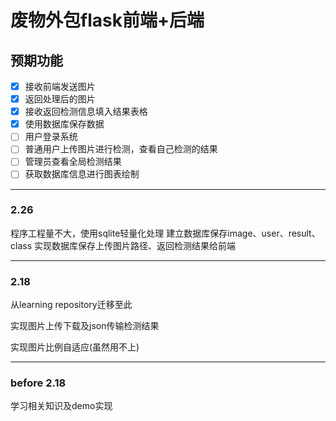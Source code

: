 # 废物外包flask前端+后端

## 预期功能
- [x] 接收前端发送图片
- [x] 返回处理后的图片
- [x] 接收返回检测信息填入结果表格
- [x] 使用数据库保存数据
- [ ] 用户登录系统
- [ ] 普通用户上传图片进行检测，查看自己检测的结果
- [ ] 管理员查看全局检测结果
- [ ] 获取数据库信息进行图表绘制

---

### 2.26

程序工程量不大，使用sqlite轻量化处理
建立数据库保存image、user、result、class
实现数据库保存上传图片路径、返回检测结果给前端

---

### 2.18

从learning repository迁移至此

实现图片上传下载及json传输检测结果

实现图片比例自适应(虽然用不上)

---

### before 2.18

学习相关知识及demo实现

